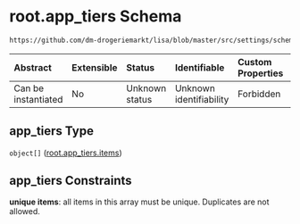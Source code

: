 # root.app_tiers Schema

```txt
https://github.com/dm-drogeriemarkt/lisa/blob/master/src/settings/schema.json#/properties/app_tiers
```



| Abstract            | Extensible | Status         | Identifiable            | Custom Properties | Additional Properties | Access Restrictions | Defined In                                                                              |
| :------------------ | :--------- | :------------- | :---------------------- | :---------------- | :-------------------- | :------------------ | :-------------------------------------------------------------------------------------- |
| Can be instantiated | No         | Unknown status | Unknown identifiability | Forbidden         | Allowed               | none                | [settings.schema.json*](../../src/settings/settings.schema.json "open original schema") |

## app_tiers Type

`object[]` ([root.app_tiers.items](settings-properties-rootapp_tiers-rootapp_tiersitems.md))

## app_tiers Constraints

**unique items**: all items in this array must be unique. Duplicates are not allowed.
